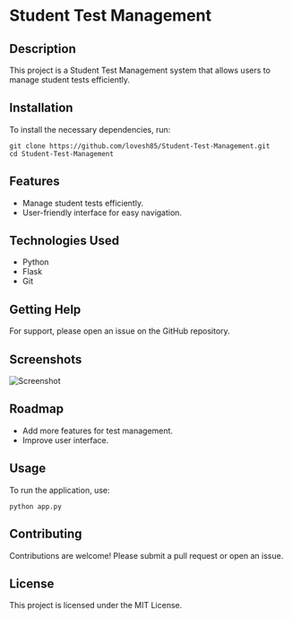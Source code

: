 # Student Test Management

## Description
This project is a Student Test Management system that allows users to manage student tests efficiently.

## Installation
To install the necessary dependencies, run:
```
git clone https://github.com/lovesh85/Student-Test-Management.git
cd Student-Test-Management
```

## Features
- Manage student tests efficiently.
- User-friendly interface for easy navigation.

## Technologies Used
- Python
- Flask
- Git

## Getting Help
For support, please open an issue on the GitHub repository.

## Screenshots
![Screenshot](link_to_screenshot)

## Roadmap
- Add more features for test management.
- Improve user interface.


## Usage
To run the application, use:
```
python app.py
```

## Contributing
Contributions are welcome! Please submit a pull request or open an issue.

## License
This project is licensed under the MIT License.
